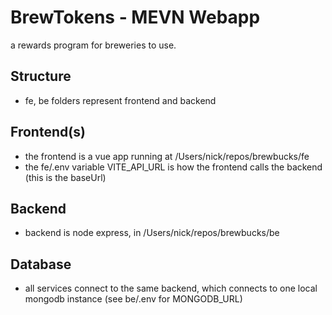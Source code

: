 # BrewTokens - MEVN Webapp #

a rewards program for breweries to use. 

## Structure ##
- fe, be folders represent frontend and backend

## Frontend(s) ##
- the frontend is a vue app running at /Users/nick/repos/brewbucks/fe
- the fe/.env variable VITE_API_URL is how the frontend calls the backend (this is the baseUrl)

## Backend ##
- backend is node express, in /Users/nick/repos/brewbucks/be

## Database ##
- all services connect to the same backend, which connects to one local mongodb instance (see be/.env for MONGODB_URL)

